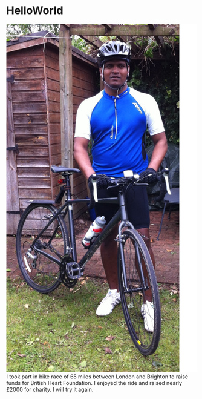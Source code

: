 # HelloWorld
![headshot](mine-bike.jpg)
I took part in bike race of 65 miles between London and Brighton to raise funds 
for British Heart Foundation. I enjoyed the ride and raised nearly £2000 for 
charity. I will try it again. 
